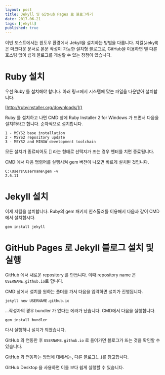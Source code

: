 ```yaml
---
layout: post  
title: Jekyll 및 GitHub Pages 로 블로그하기
date: 2017-06-21  
tags: [jekyll]  
published: true
---
```


이번 포스트에서는 윈도우 환경에서 Jekyll을 설치하는 방법을 다룹니다. 지킬(Jekyll)은 마크다운 문서로 본문 작성이 가능한 설치형 블로그로, GitHub을 이용하면 별 다른 호스팅 없이 쉽게 블로그를 개설할 수 있는 장점이 있습니다.


# Ruby 설치

우선 Ruby 를 설치해야 합니다. 아래 링크에서 시스템에 맞는 파일을 다운받아 설치합니다.

[http://rubyinstaller.org/downloads/]()


Ruby 를 설치하고 나면 CMD 창에 Ruby Installer 2 for Windows 가 뜨면서 다음을 설치하라고 합니다. 순차적으로 설치합니다.

```
1 - MSYS2 base installation
2 - MSYS2 repository update
3 - MSYS2 and MINGW development toolchain
```

모든 설치가 종료되어도 [] 라는 형태로 선택지가 뜨는 경우 엔터를 치면 종료됩니다.


CMD 에서 다음 명령어를 실행시켜 gem 버전이 나오면 바르게 설치된 것입니다.

```
C:\Users\Username\gem -v
2.6.11
```


# Jekyll 설치

이제 지킬을 설치합니다. Ruby의 gem 패키지 인스톨러를 이용해서 다음과 같이 CMD에서 설치합시다.

```
gem install jekyll
```


# GitHub Pages 로 Jekyll 블로그 설치 및 실행

GitHub 에서 새로운 repository 를 만듭니다.
이때 repository name 은 `USERNAME.github.io`로 합니다.

CMD 상에서 설치를 원하는 폴더를 가서 다음을 입력하면 설치가 진행됩니다.

```
jekyll new USERNAME.github.io
```

...작성자의 경우 bundler 가 없다는 에러가 났습니다. CMD에서 다음을 실행합니다.

```
gem install bundler
```

다시 실행하니 설치가 되었습니다.

GitHub 와 연동한 후 `USERNAME.github.io` 로 들어가면 블로그가 뜨는 것을 확인할 수 있습니다.

GitHub 과 연동하는 방법에 대해서는, 다른 블로그(...)를 참고합시다.

GitHub Desktop 을 사용하면 이를 보다 쉽게 실행할 수 있습니다.
